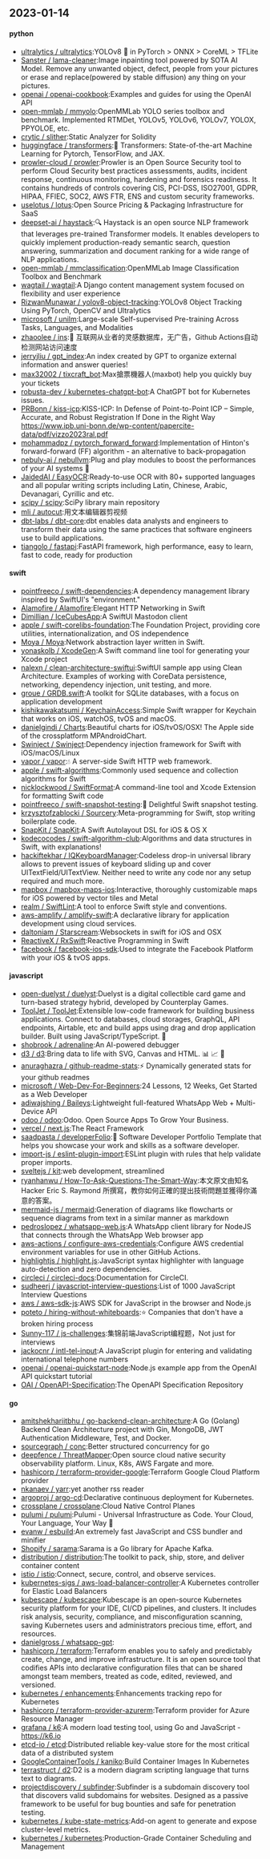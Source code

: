## 2023-01-14

#### python
* [ultralytics / ultralytics](https://github.com/ultralytics/ultralytics):YOLOv8
🚀
in PyTorch > ONNX > CoreML > TFLite
* [Sanster / lama-cleaner](https://github.com/Sanster/lama-cleaner):Image inpainting tool powered by SOTA AI Model. Remove any unwanted object, defect, people from your pictures or erase and replace(powered by stable diffusion) any thing on your pictures.
* [openai / openai-cookbook](https://github.com/openai/openai-cookbook):Examples and guides for using the OpenAI API
* [open-mmlab / mmyolo](https://github.com/open-mmlab/mmyolo):OpenMMLab YOLO series toolbox and benchmark. Implemented RTMDet, YOLOv5, YOLOv6, YOLOv7, YOLOX, PPYOLOE, etc.
* [crytic / slither](https://github.com/crytic/slither):Static Analyzer for Solidity
* [huggingface / transformers](https://github.com/huggingface/transformers):🤗
Transformers: State-of-the-art Machine Learning for Pytorch, TensorFlow, and JAX.
* [prowler-cloud / prowler](https://github.com/prowler-cloud/prowler):Prowler is an Open Source Security tool to perform Cloud Security best practices assessments, audits, incident response, continuous monitoring, hardening and forensics readiness. It contains hundreds of controls covering CIS, PCI-DSS, ISO27001, GDPR, HIPAA, FFIEC, SOC2, AWS FTR, ENS and custom security frameworks.
* [uselotus / lotus](https://github.com/uselotus/lotus):Open Source Pricing & Packaging Infrastructure for SaaS
* [deepset-ai / haystack](https://github.com/deepset-ai/haystack):🔍
Haystack is an open source NLP framework that leverages pre-trained Transformer models. It enables developers to quickly implement production-ready semantic search, question answering, summarization and document ranking for a wide range of NLP applications.
* [open-mmlab / mmclassification](https://github.com/open-mmlab/mmclassification):OpenMMLab Image Classification Toolbox and Benchmark
* [wagtail / wagtail](https://github.com/wagtail/wagtail):A Django content management system focused on flexibility and user experience
* [RizwanMunawar / yolov8-object-tracking](https://github.com/RizwanMunawar/yolov8-object-tracking):YOLOv8 Object Tracking Using PyTorch, OpenCV and Ultralytics
* [microsoft / unilm](https://github.com/microsoft/unilm):Large-scale Self-supervised Pre-training Across Tasks, Languages, and Modalities
* [zhaoolee / ins](https://github.com/zhaoolee/ins):🍭
互联网从业者的灵感数据库，无广告，Github Actions自动检测网站访问速度
* [jerryjliu / gpt_index](https://github.com/jerryjliu/gpt_index):An index created by GPT to organize external information and answer queries!
* [max32002 / tixcraft_bot](https://github.com/max32002/tixcraft_bot):Max搶票機器人(maxbot) help you quickly buy your tickets
* [robusta-dev / kubernetes-chatgpt-bot](https://github.com/robusta-dev/kubernetes-chatgpt-bot):A ChatGPT bot for Kubernetes issues.
* [PRBonn / kiss-icp](https://github.com/PRBonn/kiss-icp):KISS-ICP: In Defense of Point-to-Point ICP – Simple, Accurate, and Robust Registration If Done in the Right Way https://www.ipb.uni-bonn.de/wp-content/papercite-data/pdf/vizzo2023ral.pdf
* [mohammadpz / pytorch_forward_forward](https://github.com/mohammadpz/pytorch_forward_forward):Implementation of Hinton's forward-forward (FF) algorithm - an alternative to back-propagation
* [nebuly-ai / nebullvm](https://github.com/nebuly-ai/nebullvm):Plug and play modules to boost the performances of your AI systems
🚀
* [JaidedAI / EasyOCR](https://github.com/JaidedAI/EasyOCR):Ready-to-use OCR with 80+ supported languages and all popular writing scripts including Latin, Chinese, Arabic, Devanagari, Cyrillic and etc.
* [scipy / scipy](https://github.com/scipy/scipy):SciPy library main repository
* [mli / autocut](https://github.com/mli/autocut):用文本编辑器剪视频
* [dbt-labs / dbt-core](https://github.com/dbt-labs/dbt-core):dbt enables data analysts and engineers to transform their data using the same practices that software engineers use to build applications.
* [tiangolo / fastapi](https://github.com/tiangolo/fastapi):FastAPI framework, high performance, easy to learn, fast to code, ready for production

#### swift
* [pointfreeco / swift-dependencies](https://github.com/pointfreeco/swift-dependencies):A dependency management library inspired by SwiftUI's "environment."
* [Alamofire / Alamofire](https://github.com/Alamofire/Alamofire):Elegant HTTP Networking in Swift
* [Dimillian / IceCubesApp](https://github.com/Dimillian/IceCubesApp):A SwiftUI Mastodon client
* [apple / swift-corelibs-foundation](https://github.com/apple/swift-corelibs-foundation):The Foundation Project, providing core utilities, internationalization, and OS independence
* [Moya / Moya](https://github.com/Moya/Moya):Network abstraction layer written in Swift.
* [yonaskolb / XcodeGen](https://github.com/yonaskolb/XcodeGen):A Swift command line tool for generating your Xcode project
* [nalexn / clean-architecture-swiftui](https://github.com/nalexn/clean-architecture-swiftui):SwiftUI sample app using Clean Architecture. Examples of working with CoreData persistence, networking, dependency injection, unit testing, and more.
* [groue / GRDB.swift](https://github.com/groue/GRDB.swift):A toolkit for SQLite databases, with a focus on application development
* [kishikawakatsumi / KeychainAccess](https://github.com/kishikawakatsumi/KeychainAccess):Simple Swift wrapper for Keychain that works on iOS, watchOS, tvOS and macOS.
* [danielgindi / Charts](https://github.com/danielgindi/Charts):Beautiful charts for iOS/tvOS/OSX! The Apple side of the crossplatform MPAndroidChart.
* [Swinject / Swinject](https://github.com/Swinject/Swinject):Dependency injection framework for Swift with iOS/macOS/Linux
* [vapor / vapor](https://github.com/vapor/vapor):💧
A server-side Swift HTTP web framework.
* [apple / swift-algorithms](https://github.com/apple/swift-algorithms):Commonly used sequence and collection algorithms for Swift
* [nicklockwood / SwiftFormat](https://github.com/nicklockwood/SwiftFormat):A command-line tool and Xcode Extension for formatting Swift code
* [pointfreeco / swift-snapshot-testing](https://github.com/pointfreeco/swift-snapshot-testing):📸
Delightful Swift snapshot testing.
* [krzysztofzablocki / Sourcery](https://github.com/krzysztofzablocki/Sourcery):Meta-programming for Swift, stop writing boilerplate code.
* [SnapKit / SnapKit](https://github.com/SnapKit/SnapKit):A Swift Autolayout DSL for iOS & OS X
* [kodecocodes / swift-algorithm-club](https://github.com/kodecocodes/swift-algorithm-club):Algorithms and data structures in Swift, with explanations!
* [hackiftekhar / IQKeyboardManager](https://github.com/hackiftekhar/IQKeyboardManager):Codeless drop-in universal library allows to prevent issues of keyboard sliding up and cover UITextField/UITextView. Neither need to write any code nor any setup required and much more.
* [mapbox / mapbox-maps-ios](https://github.com/mapbox/mapbox-maps-ios):Interactive, thoroughly customizable maps for iOS powered by vector tiles and Metal
* [realm / SwiftLint](https://github.com/realm/SwiftLint):A tool to enforce Swift style and conventions.
* [aws-amplify / amplify-swift](https://github.com/aws-amplify/amplify-swift):A declarative library for application development using cloud services.
* [daltoniam / Starscream](https://github.com/daltoniam/Starscream):Websockets in swift for iOS and OSX
* [ReactiveX / RxSwift](https://github.com/ReactiveX/RxSwift):Reactive Programming in Swift
* [facebook / facebook-ios-sdk](https://github.com/facebook/facebook-ios-sdk):Used to integrate the Facebook Platform with your iOS & tvOS apps.

#### javascript
* [open-duelyst / duelyst](https://github.com/open-duelyst/duelyst):Duelyst is a digital collectible card game and turn-based strategy hybrid, developed by Counterplay Games.
* [ToolJet / ToolJet](https://github.com/ToolJet/ToolJet):Extensible low-code framework for building business applications. Connect to databases, cloud storages, GraphQL, API endpoints, Airtable, etc and build apps using drag and drop application builder. Built using JavaScript/TypeScript.
🚀
* [shobrook / adrenaline](https://github.com/shobrook/adrenaline):An AI-powered debugger
* [d3 / d3](https://github.com/d3/d3):Bring data to life with SVG, Canvas and HTML.
📊
📈
🎉
* [anuraghazra / github-readme-stats](https://github.com/anuraghazra/github-readme-stats):⚡
Dynamically generated stats for your github readmes
* [microsoft / Web-Dev-For-Beginners](https://github.com/microsoft/Web-Dev-For-Beginners):24 Lessons, 12 Weeks, Get Started as a Web Developer
* [adiwajshing / Baileys](https://github.com/adiwajshing/Baileys):Lightweight full-featured WhatsApp Web + Multi-Device API
* [odoo / odoo](https://github.com/odoo/odoo):Odoo. Open Source Apps To Grow Your Business.
* [vercel / next.js](https://github.com/vercel/next.js):The React Framework
* [saadpasta / developerFolio](https://github.com/saadpasta/developerFolio):🚀
Software Developer Portfolio Template that helps you showcase your work and skills as a software developer.
* [import-js / eslint-plugin-import](https://github.com/import-js/eslint-plugin-import):ESLint plugin with rules that help validate proper imports.
* [sveltejs / kit](https://github.com/sveltejs/kit):web development, streamlined
* [ryanhanwu / How-To-Ask-Questions-The-Smart-Way](https://github.com/ryanhanwu/How-To-Ask-Questions-The-Smart-Way):本文原文由知名 Hacker Eric S. Raymond 所撰寫，教你如何正確的提出技術問題並獲得你滿意的答案。
* [mermaid-js / mermaid](https://github.com/mermaid-js/mermaid):Generation of diagrams like flowcharts or sequence diagrams from text in a similar manner as markdown
* [pedroslopez / whatsapp-web.js](https://github.com/pedroslopez/whatsapp-web.js):A WhatsApp client library for NodeJS that connects through the WhatsApp Web browser app
* [aws-actions / configure-aws-credentials](https://github.com/aws-actions/configure-aws-credentials):Configure AWS credential environment variables for use in other GitHub Actions.
* [highlightjs / highlight.js](https://github.com/highlightjs/highlight.js):JavaScript syntax highlighter with language auto-detection and zero dependencies.
* [circleci / circleci-docs](https://github.com/circleci/circleci-docs):Documentation for CircleCI.
* [sudheerj / javascript-interview-questions](https://github.com/sudheerj/javascript-interview-questions):List of 1000 JavaScript Interview Questions
* [aws / aws-sdk-js](https://github.com/aws/aws-sdk-js):AWS SDK for JavaScript in the browser and Node.js
* [poteto / hiring-without-whiteboards](https://github.com/poteto/hiring-without-whiteboards):⭐️
Companies that don't have a broken hiring process
* [Sunny-117 / js-challenges](https://github.com/Sunny-117/js-challenges):集锦前端JavaScript编程题，Not just for interviews
* [jackocnr / intl-tel-input](https://github.com/jackocnr/intl-tel-input):A JavaScript plugin for entering and validating international telephone numbers
* [openai / openai-quickstart-node](https://github.com/openai/openai-quickstart-node):Node.js example app from the OpenAI API quickstart tutorial
* [OAI / OpenAPI-Specification](https://github.com/OAI/OpenAPI-Specification):The OpenAPI Specification Repository

#### go
* [amitshekhariitbhu / go-backend-clean-architecture](https://github.com/amitshekhariitbhu/go-backend-clean-architecture):A Go (Golang) Backend Clean Architecture project with Gin, MongoDB, JWT Authentication Middleware, Test, and Docker.
* [sourcegraph / conc](https://github.com/sourcegraph/conc):Better structured concurrency for go
* [deepfence / ThreatMapper](https://github.com/deepfence/ThreatMapper):Open source cloud native security observability platform. Linux, K8s, AWS Fargate and more.
* [hashicorp / terraform-provider-google](https://github.com/hashicorp/terraform-provider-google):Terraform Google Cloud Platform provider
* [nkanaev / yarr](https://github.com/nkanaev/yarr):yet another rss reader
* [argoproj / argo-cd](https://github.com/argoproj/argo-cd):Declarative continuous deployment for Kubernetes.
* [crossplane / crossplane](https://github.com/crossplane/crossplane):Cloud Native Control Planes
* [pulumi / pulumi](https://github.com/pulumi/pulumi):Pulumi - Universal Infrastructure as Code. Your Cloud, Your Language, Your Way
🚀
* [evanw / esbuild](https://github.com/evanw/esbuild):An extremely fast JavaScript and CSS bundler and minifier
* [Shopify / sarama](https://github.com/Shopify/sarama):Sarama is a Go library for Apache Kafka.
* [distribution / distribution](https://github.com/distribution/distribution):The toolkit to pack, ship, store, and deliver container content
* [istio / istio](https://github.com/istio/istio):Connect, secure, control, and observe services.
* [kubernetes-sigs / aws-load-balancer-controller](https://github.com/kubernetes-sigs/aws-load-balancer-controller):A Kubernetes controller for Elastic Load Balancers
* [kubescape / kubescape](https://github.com/kubescape/kubescape):Kubescape is an open-source Kubernetes security platform for your IDE, CI/CD pipelines, and clusters. It includes risk analysis, security, compliance, and misconfiguration scanning, saving Kubernetes users and administrators precious time, effort, and resources.
* [danielgross / whatsapp-gpt](https://github.com/danielgross/whatsapp-gpt):
* [hashicorp / terraform](https://github.com/hashicorp/terraform):Terraform enables you to safely and predictably create, change, and improve infrastructure. It is an open source tool that codifies APIs into declarative configuration files that can be shared amongst team members, treated as code, edited, reviewed, and versioned.
* [kubernetes / enhancements](https://github.com/kubernetes/enhancements):Enhancements tracking repo for Kubernetes
* [hashicorp / terraform-provider-azurerm](https://github.com/hashicorp/terraform-provider-azurerm):Terraform provider for Azure Resource Manager
* [grafana / k6](https://github.com/grafana/k6):A modern load testing tool, using Go and JavaScript - https://k6.io
* [etcd-io / etcd](https://github.com/etcd-io/etcd):Distributed reliable key-value store for the most critical data of a distributed system
* [GoogleContainerTools / kaniko](https://github.com/GoogleContainerTools/kaniko):Build Container Images In Kubernetes
* [terrastruct / d2](https://github.com/terrastruct/d2):D2 is a modern diagram scripting language that turns text to diagrams.
* [projectdiscovery / subfinder](https://github.com/projectdiscovery/subfinder):Subfinder is a subdomain discovery tool that discovers valid subdomains for websites. Designed as a passive framework to be useful for bug bounties and safe for penetration testing.
* [kubernetes / kube-state-metrics](https://github.com/kubernetes/kube-state-metrics):Add-on agent to generate and expose cluster-level metrics.
* [kubernetes / kubernetes](https://github.com/kubernetes/kubernetes):Production-Grade Container Scheduling and Management
